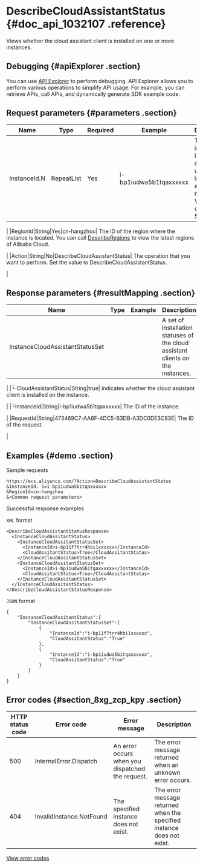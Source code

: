 # DescribeCloudAssistantStatus {#doc_api_1032107 .reference}

Views whether the cloud assistant client is installed on one or more instances.

## Debugging {#apiExplorer .section}

You can use [API Explorer](https://api.aliyun.com/#product=Ecs&api=DescribeCloudAssistantStatus) to perform debugging. API Explorer allows you to perform various operations to simplify API usage. For example, you can retrieve APIs, call APIs, and dynamically generate SDK example code.

## Request parameters {#parameters .section}

|Name|Type|Required|Example|Description|
|----|----|--------|-------|-----------|
|InstanceId.N|RepeatList|Yes|i-bp1iudwa5b1tqaxxxxxx| The list of instance IDs. You can query up to 50 instances in each request. Valid values of N: 1 to 50.

 |
|RegionId|String|Yes|cn-hangzhou| The ID of the region where the instance is located. You can call [DescribeRegions](~~25609~~) to view the latest regions of Alibaba Cloud.

 |
|Action|String|No|DescribeCloudAssistantStatus| The operation that you want to perform. Set the value to DescribeCloudAssistantStatus.

 |

## Response parameters {#resultMapping .section}

|Name|Type|Example|Description|
|----|----|-------|-----------|
|InstanceCloudAssistantStatusSet| | | A set of installation statuses of the cloud assistant clients on the instances.

 |
|└ CloudAssistantStatus|String|true| Indicates whether the cloud assistant client is installed on the instance.

 |
|└InstanceId|String|i-bp1iudwa5b1tqaxxxxxx| The ID of the instance.

 |
|RequestId|String|473469C7-AA6F-4DC5-B3DB-A3DC0DE3C83E| The ID of the request.

 |

## Examples {#demo .section}

Sample requests

``` {#request_demo}
https://ecs.aliyuncs.com/?Action=DescribeCloudAssistantStatus
&InstanceId. 1=i-bp1iudwa5b1tqaxxxxxx
&RegionId=cn-hangzhou 
&<Common request parameters>
```

Successful response examples

`XML` format

``` {#xml_return_success_demo}
<DescribeCloudAssistantStatusResponse> 
  <InstanceCloudAssitantStatus>
    <InstanceCloudAssitantStatusSet>
      <InstanceId>i-bp11f7trr4hbi1xxxxxx</InstanceId>
      <CloudAssitantStatus>True</CloudAssitantStatus>
    </InstanceCloudAssitantStatusSet>
    <InstanceCloudAssitantStatusSet>
      <InstanceId>i-bp1iudwa5b1tqaxxxxxx</InstanceId>
      <CloudAssitantStatus>True</CloudAssitantStatus>
    </InstanceCloudAssitantStatusSet>
  </InstanceCloudAssitantStatus>
</DescribeCloudAssistantStatusResponse>
```

`JSON` format

``` {#json_return_success_demo}
{
	"InstanceCloudAssitantStatus":{
		"InstanceCloudAssitantStatusSet":[
			{
				"InstanceId":"i-bp11f7trr4hbi1xxxxxx",
				"CloudAssitantStatus":"True"
			},
			{
				"InstanceId":"i-bp1iudwa5b1tqaxxxxxx",
				"CloudAssitantStatus":"True"
			}
		]
	}
}
```

## Error codes {#section_8xg_zcp_kpy .section}

|HTTP status code|Error code|Error message|Description|
|----------------|----------|-------------|-----------|
|500|InternalError.Dispatch|An error occurs when you dispatched the request.|The error message returned when an unknown error occurs.|
|404|InvalidInstance.NotFound|The specified instance does not exist.|The error message returned when the specified instance does not exist.|

[View error codes](https://error-center.aliyun.com/status/product/Ecs)

